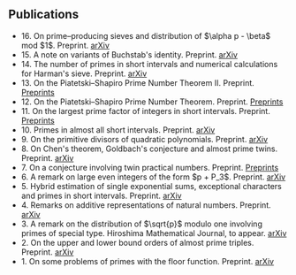 ## Publications

<ul style="margin:0 0 5px;">
  <li>16. On prime–producing sieves and distribution of $\alpha p - \beta$ mod $1$. Preprint. <a href="https://arxiv.org/abs/2504.13195"><autocolor>arXiv</autocolor></a></li>  
  <li>15. A note on variants of Buchstab's identity. Preprint. <a href="https://arxiv.org/abs/2504.07974"><autocolor>arXiv</autocolor></a></li>
  <li>14. The number of primes in short intervals and numerical calculations for Harman's sieve. Preprint. <a href="https://arxiv.org/abs/2308.04458"><autocolor>arXiv</autocolor></a></li>
  <li>13. On the Piatetski–Shapiro Prime Number Theorem II. Preprint. <a href="https://www.preprints.org/manuscript/202504.1165/v1"><autocolor>Preprints</autocolor></a></li>
  <li>12. On the Piatetski–Shapiro Prime Number Theorem. Preprint. <a href="https://www.preprints.org/manuscript/202504.1190/v1"><autocolor>Preprints</autocolor></a></li>
  <li>11. On the largest prime factor of integers in short intervals. Preprint. <a href="https://www.preprints.org/manuscript/202504.1212/v1"><autocolor>Preprints</autocolor></a></li>
  <li>10. Primes in almost all short intervals. Preprint. <a href="https://arxiv.org/abs/2407.05651"><autocolor>arXiv</autocolor></a></li>
  <li>9. On the primitive divisors of quadratic polynomials. Preprint. <a href="https://arxiv.org/abs/2406.07575"><autocolor>arXiv</autocolor></a></li>
  <li>8. On Chen's theorem, Goldbach's conjecture and almost prime twins. Preprint. <a href="https://arxiv.org/abs/2405.05727"><autocolor>arXiv</autocolor></a></li>
  <li>7. On a conjecture involving twin practical numbers. Preprint. <a href="https://www.preprints.org/manuscript/202504.1211/v1"><autocolor>Preprints</autocolor></a></li>
  <li>6. A remark on large even integers of the form $p + P_3$. Preprint. <a href="https://arxiv.org/abs/2403.09691"><autocolor>arXiv</autocolor></a></li>
  <li>5. Hybrid estimation of single exponential sums, exceptional characters and primes in short intervals. Preprint. <a href="https://arxiv.org/abs/2401.11139"><autocolor>arXiv</autocolor></a></li>
  <li>4. Remarks on additive representations of natural numbers. Preprint. <a href="https://arxiv.org/abs/2309.03218"><autocolor>arXiv</autocolor></a></li>
  <li>3. A remark on the distribution of $\sqrt{p}$ modulo one involving primes of special type. Hiroshima Mathematical Journal, to appear. <a href="https://arxiv.org/abs/2401.01351"><autocolor>arXiv</autocolor></a></li>
  <li>2. On the upper and lower bound orders of almost prime triples. Preprint. <a href="https://arxiv.org/abs/2401.01348"><autocolor>arXiv</autocolor></a></li>
  <li>1. On some problems of primes with the floor function. Preprint. <a href="https://arxiv.org/abs/2308.16301"><autocolor>arXiv</autocolor></a></li>
</ul>
